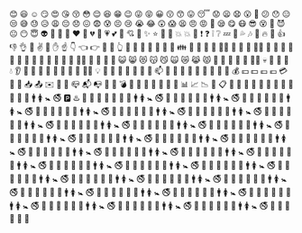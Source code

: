 😊 😃 ☺️ 😏 😍 😘 😚 😳 😌 😆 😁 😉 😜 😝 😀 😗 😙 😛 😴 😟 😦 😧 😮 😬 😕 😯 😑 😒 😅 😓 😥 😩 😔 😞 😖 😨 😰 😣 😢 😭 😂 😲 😱 😫 😠 😡 😤 😪 😋 😷 😎 😵 👿 😈 😐 😶 😇 👽 💛 💙 💜 ❤️ 💚 💔 💓 💗 💕 💞 💘 💖 ✨ ⭐ 🌟 💫 💥 💥 💢 ❗ ❓ ❕ ❔ 💤 💨 💦 🎶 🎵 🔥 💩 👍 👎 👌 👊 ✌️ 👋 ✋ ☝️ 👇 👈 👉 🙌 🙏 👆 👏 💪 🤘 🖕 🚶 🏃 👫 👪 👬 👭 💃 👯 🙆‍♀️ 🙅 💁 🙋 👰‍♀️ 💏 💑 💆 💇 💅 👦 👧 👩 👨 👶 👵 👴 👲 👳‍♂️ 👷 👮 👼 👸 😺 😸 😻 😽 😼 🙀 😿 😹 😾 👹 👺 🙈 🙉 🙊 💂‍♂️ 💀 🐾 👄 💋 💧 👂 👀 👃 👅 💌 👤 👥 💬 💭 💂‍♂️ 💡 🔦 🔆 🔅 🔌 🔋 📲 📧 📫 📮 🛀 🛁 🚿 🚽 🔧 🔩 🔨 💺 💰 💴 💵 💷 💶 💳 💸 📧 📥 📤 ✉️ 📨 📯 📪 📬 📭 🚪 🚬 💣 🔫 🔪 💊 💉 📄 📃 📑 📊 📈 📉 📜 📋 📆 📇 🚽 🚾 🚰 🚮 🚯 🚱 🚳 🚷 🚸 🚻 🚹 🚺 🚼 🚭 🅿️ ♨️ 🚏 💈 🏧 🎰 🚾 💺 🚻 🚹 🚺 🚼 🚭 🚯 🚱 🚳 🚷 🚸 🚻 🚹 🚺 🚼 🚭 🚯 🚱 🚳 🚷 🚸 🚻 🚹 🚺 🚼 🚭 🚯 🚱 🚳 🚷 🚸 🚻 🚹 🚺 🚼 🚭 🚯 🚱 🚳 🚷 🚸 🚻 🚹 🚺 🚼 🚭 🚯 🚱 🚳 🚷 🚸 🚻 🚹 🚺 🚼 🚭 🚯 🚱 🚳 🚷 🚸 🚻 🚹 🚺 🚼 🚭 🚯 🚱 🚳 🚷 🚸 🚻 🚹 🚺 🚼 🚭 🚯 🚱 🚳 🚷 🚸 🚻 🚹 🚺 🚼 🚭 🚯 🚱 🚳 🚷 🚸 🚻 🚹 🚺 🚼 🚭 🚯 🚱 🚳 🚷 🚸 🚻 🚹 🚺 🚼 🚭 🚯 🚱 🚳 🚷 🚸 🚻 🚹 🚺 🚼 🚭 🚯 🚱 🚳 🚷 🚸 🚻 🚹 🚺 🚼 🚭 🚯 🚱 🚳 🚷 🚸 🚻 🚹 🚺 🚼 🚭 🚯 🚱 🚳 🚷 🚸 🚻 🚹 🚺 🚼 🚭 🚯 🚱 🚳 🚷 🚸 🚻 🚹 🚺 🚼 🚭 🚯 🚱 🚳 🚷 🚸 🚻 🚹 🚺 🚼 🚭 🚯 🚱 🚳 🚷 🚸 🚻 🚹 🚺 🚼 🚭 🚯 🚱 🚳 🚷 🚸 🚻 🚹 🚺 🚼 🚭 🚯 🚱 🚳 🚷 🚸 🚻 🚹 🚺 🚼 🚭 🚯 🚱 🚳 🚷 🚸 🚻 🚹 🚺 🚼 🚭 🚯 🚱 🚳 🚷 🚸 🚻 🚹 🚺 🚼 🚭 🚯 🚱 🚳 🚷 🚸 🚻 🚹 🚺 🚼 🚭 🚯 🚱 🚳 🚷 🚸 🚻 🚹 🚺 🚼 🚭 🚯 🚱 🚳 🚷 🚸 🚻 🚹 🚺 🚼 🚭 🚯 🚱 🚳 🚷 🚸 🚻 🚹 🚺 🚼 🚭 🚯 🚱 🚳 🚷 🚸 🚻 🚹 🚺 🚼 🚭 🚯 🚱 🚳 🚷 🚸 🚻 🚹 🚺 🚼 🚭 🚯 🚱 🚳 🚷 🚸 🚻 🚹 🚺 🚼 🚭 🚯 🚱 🚳 🚷 🚸 🚻 🚹 🚺 🚼 🚭 🚯 🚱 🚳 🚷 🚸 🚻 🚹 🚺 🚼 🚭 🚯 🚱 🚳 🚷 🚸 🚻 🚹 🚺 🚼 🚭 🚯 🚱 🚳 🚷 🚸 🚻